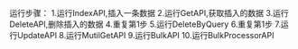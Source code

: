 运行步骤：
	1.运行IndexAPI,插入一条数据
	2.运行GetAPI,获取插入的数据
	3.运行DeleteAPI,删除插入的数据
	4.重复第1步
	5.运行DeleteByQuery
	6.重复第1步
	7.运行UpdateAPI
	8.运行MutilGetAPI
	9.运行BulkAPI
	10.运行BulkProcessorAPI